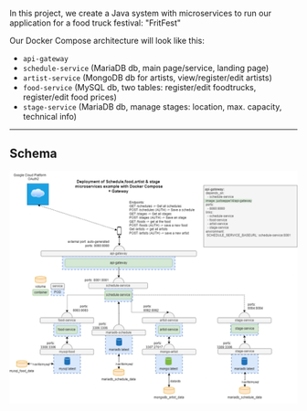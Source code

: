In this project, we create a Java system with microservices to run our application for a food truck festival: "FritFest"

Our Docker Compose architecture will look like this:

- `api-gateway`
- `schedule-service` (MariaDB db, main page/service, landing page)
- `artist-service` (MongoDB db for artists, view/register/edit artists)
- `food-service` (MySQL db, two tables: register/edit foodtrucks, register/edit food prices)
- `stage-service` (MariaDB db, manage stages: location, max. capacity, technical info)
--- 
## Schema
![Schema](assets/FristFest.png)
